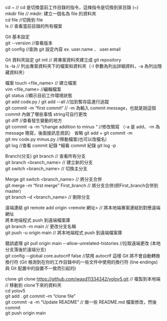 cd ~  // cd 是切換當前工作目錄的指令，這條指令是切換到家目錄 (~)  
mkdir file  // mkdir: 建立一個名為 file 的資料夾  
cd file  //切換到 file  
ls  // 查看當前目錄的所有檔案  

Git 基本設定  
git --version  //查看版本  
git config <key>  //查詢 git 設定內容 <key> ex. user.name 、 user.email  

Git 資料夾設定
git init  // 將專案資料夾建立成 git repository  
ls -la  // 列出專案資料夾下的檔案和資料夾（-l 參數為列出詳細資料，-a 為列出隱藏資料夾）  

檔案 
touch <file_name>  // 建立檔案  
vim <file_name>  //編輯檔案  
git status  //顯示目前工作環境狀態  
git add code.py / git add --all  //加到暫存區進行追蹤  
git commit -m “first commit“  // -m 為輸入 commit message，也就是說這個 commit 內做了哪些事情 string可自行更改  
git diff //查看發生變動的地方  
git commit -a -m “change addition to minus “  //修改簡寫 （-a 是 add，-m 為 message 簡寫，後面接訊息資訊） 省略 git add + git commit -m  
git mv code.py minus.py  //移動檔案(也可以改檔名)  
git log  //查看 commit 紀錄 *細看 commit 紀錄 git log -p  

Branch(分支)
git branch  // 查看所有分支  
git branch <branch_name>  // 建立新的分支  
git switch <branch_name>  // 切換主分支  

Merge
git switch <branch_name>  // 將分支合併  
git merge –m “first merge” First_branch // 將分支合併(把First_branch合併到master)  
git branch –d <branch_name> // 刪除分支  

遠端連結
git remote add origin <remote 網址>  // 將本地端專案連結到對應遠端網址  
將本地端程式 push 到遠端檔案庫  
git branch -m main  // 更改分支名稱  
git push -u origin main  // 將本地端程式 push 到遠端檔案庫  

錯誤處理
git pull origin main --allow-unrelated-histories  //拉取遠端更改 (本地分支落後於遠端分支)  
git config --global core.autocrlf false  //禁用 autocrlf 這樣 Git 將不會自動轉換換行符 (Git 檢測到在你的工作目錄中的一些文件中使用的換行符 (line endings) 與 Git 配置中的設置不一致而引起的)  

clone
git clone https://github.com/wasd11334342/yolov5.git // 複製到本地端  
// 移動到 clone下來的資料夾  
cd yolov5  
git add .
git commit –m “clone file”  
git commit -a -m “Update README” // 做一些 README.md 檔案修改，然後 commit  
git push origin main  

